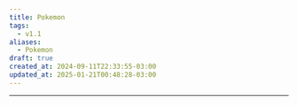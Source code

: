 ```yaml
---
title: Pokemon
tags:
  - v1.1
aliases:
  - Pokemon
draft: true
created_at: 2024-09-11T22:33:55-03:00
updated_at: 2025-01-21T00:48:28-03:00
---
```



---

